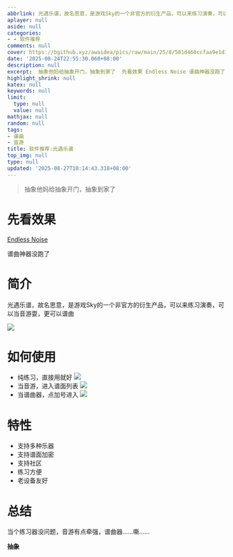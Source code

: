 ```yaml
---
abbrlink: 光遇乐谱，故名思意，是游戏Sky的一个非官方的衍生产品，可以来练习演奏，可以当音游耍，更可以谱曲
aplayer: null
aside: null
categories:
- - 软件推荐
comments: null
cover: https://bgithub.xyz/awaidea/pics/raw/main/25/8/581d460ccfaa9e1d3944b8f8ddf67e52.png
date: '2025-08-24T22:55:30.060+08:00'
description: null
excerpt:  抽象他妈给抽象开门，抽象到家了  先看效果 Endless Noise 谱曲神器没跑了 简介 光遇乐谱，故名思意，是游戏Sky的一个非官方的衍生产品，可以来练习演奏，可以当音游耍，更可以谱曲  如何使用  纯练习，直接用就好  当音游，进入谱面列表  当谱曲器，点加号进入   特性  支持多种乐器 支持谱面加密 支持社区 练习方便 老设备友好  总结 当个练习器没问题，音游有点牵强，谱曲器......
highlight_shrink: null
katex: null
keywords: null
limit:
  type: null
  value: null
mathjax: null
random: null
tags:
- 谱曲
- 音游
title: 软件推荐:光遇乐谱
top_img: null
type: null
updated: '2025-08-27T10:14:43.318+08:00'
---
```

> 抽象他妈给抽象开门，抽象到家了

# 先看效果

[Endless Noise](https://music.163.com/#/song?id=2740110520)

谱曲神器没跑了

# 简介

光遇乐谱，故名思意，是游戏Sky的一个非官方的衍生产品，可以来练习演奏，可以当音游耍，更可以谱曲

![](https://bgithub.xyz/awaidea/pics/raw/main/25/8/581d460ccfaa9e1d3944b8f8ddf67e52.png)

# 如何使用

- 纯练习，直接用就好
  ![](https://bgithub.xyz/awaidea/pics/raw/main/25/8/581d460ccfaa9e1d3944b8f8ddf67e52.png)
- 当音游，进入谱面列表
  ![](https://bgithub.xyz/awaidea/pics/raw/main/25/8/d618e718d7d05c7bfd7e0f06a7143904.png)
- 当谱曲器，点加号进入
  ![](https://bgithub.xyz/awaidea/pics/raw/main/25/8/25e4bc4d0dc3389740763ba36a766ba5.png)

# 特性

- 支持多种乐器
- 支持谱面加密
- 支持社区
- 练习方便
- 老设备友好

# 总结

当个练习器没问题，音游有点牵强，谱曲器......嘶......

~~**抽象**~~

